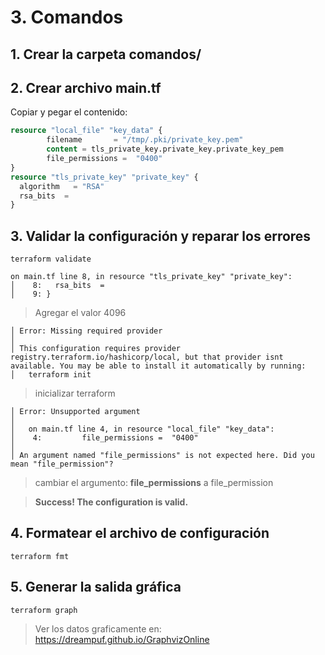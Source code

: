 # 3. Comandos <!-- omit in TOC -->

## 1. Crear la carpeta comandos/

## 2. Crear archivo main.tf

Copiar y pegar el contenido:

```tf
resource "local_file" "key_data" {
        filename       = "/tmp/.pki/private_key.pem"
        content = tls_private_key.private_key.private_key_pem
        file_permissions =  "0400"
}
resource "tls_private_key" "private_key" {
  algorithm   = "RSA"
  rsa_bits  =
}
```

## 3. Validar la configuración y reparar los errores

```vim
terraform validate
```

```vim
on main.tf line 8, in resource "tls_private_key" "private_key":
│    8:   rsa_bits  =
│    9: }
```
> Agregar el valor 4096

```vim
│ Error: Missing required provider
│
│ This configuration requires provider registry.terraform.io/hashicorp/local, but that provider isnt available. You may be able to install it automatically by running:
│   terraform init
```
> inicializar terraform

```vim
│ Error: Unsupported argument
│
│   on main.tf line 4, in resource "local_file" "key_data":
│    4:         file_permissions =  "0400"
│
│ An argument named "file_permissions" is not expected here. Did you mean "file_permission"?
```

> cambiar el argumento: **file_permissions** a file_permission

> **Success! The configuration is valid.**

## 4. Formatear el archivo de configuración
```vim
terraform fmt
```

## 5. Generar la salida gráfica
```vim
terraform graph
```
> Ver los datos graficamente en: https://dreampuf.github.io/GraphvizOnline

